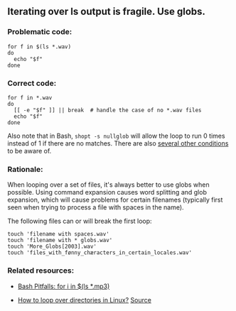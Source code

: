 ## Iterating over ls output is fragile. Use globs.

### Problematic code:

    for f in $(ls *.wav)
    do
      echo "$f"
    done

### Correct code:

    for f in *.wav
    do
      [[ -e "$f" ]] || break  # handle the case of no *.wav files
      echo "$f"
    done

Also note that in Bash, `shopt -s nullglob` will allow the loop to run 0 times instead of 1 if there are no matches. There are also [several other conditions](http://mywiki.wooledge.org/BashPitfalls#for_i_in_.24.28ls_.2A.mp3.29) to be aware of.

### Rationale:

When looping over a set of files, it's always better to use globs when possible. Using command expansion causes word splitting and glob expansion, which will cause problems for certain filenames (typically first seen when trying to process a file with spaces in the name).

The following files can or will break the first loop:

    touch 'filename with spaces.wav'
    touch 'filename with * globs.wav'
    touch 'More_Globs[2003].wav'
    touch 'files_with_fønny_chæracters_in_certain_locales.wav'

### Related resources:

* [Bash Pitfalls: for i in $(ls *.mp3)](http://mywiki.wooledge.org/BashPitfalls#pf1)
+ [How to loop over directories in Linux?](https://stackoverflow.com/questions/2107945/how-to-loop-over-directories-in-linux)
[Source](https://github.com/koalaman/shellcheck/wiki/SC2045)

